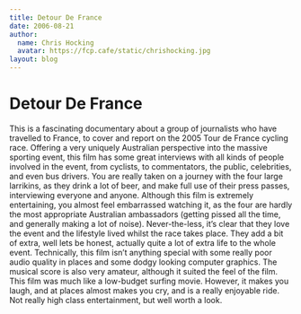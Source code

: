 ```yaml
---
title: Detour De France
date: 2006-08-21
author:
  name: Chris Hocking
  avatar: https://fcp.cafe/static/chrishocking.jpg
layout: blog
---
```

# Detour De France

This is a fascinating documentary about a group of journalists who have travelled to France, to cover and report on the 2005 Tour de France cycling race. Offering a very uniquely Australian perspective into the massive sporting event, this film has some great interviews with all kinds of people involved in the event, from cyclists, to commentators, the public, celebrities, and even bus drivers. You are really taken on a journey with the four large larrikins, as they drink a lot of beer, and make full use of their press passes, interviewing everyone and anyone. Although this film is extremely entertaining, you almost feel embarrassed watching it, as the four are hardly the most appropriate Australian ambassadors (getting pissed all the time, and generally making a lot of noise). Never-the-less, it’s clear that they love the event and the lifestyle lived whilst the race takes place. They add a bit of extra, well lets be honest, actually quite a lot of extra life to the whole event. Technically, this film isn’t anything special with some really poor audio quality in places and some dodgy looking computer graphics. The musical score is also very amateur, although it suited the feel of the film. This film was much like a low-budget surfing movie. However, it makes you laugh, and at places almost makes you cry, and is a really enjoyable ride. Not really high class entertainment, but well worth a look.